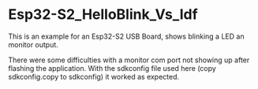 # Esp32-S2_HelloBlink_Vs_Idf

This is an example for an Esp32-S2 USB Board, shows blinking a LED an monitor output.

There were some difficulties with a monitor com port not showing up after flashing the application.
With the sdkconfig file used here (copy sdkconfig.copy to sdkconfig) it worked as expected.
